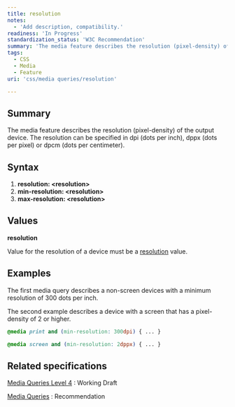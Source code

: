 ```yaml
---
title: resolution
notes:
  - 'Add description, compatibility.'
readiness: 'In Progress'
standardization_status: 'W3C Recommendation'
summary: 'The media feature describes the resolution (pixel-density) of the output device. The resolution can be specified in dpi (dots per inch), dppx (dots per pixel) or dpcm (dots per centimeter).'
tags:
  - CSS
  - Media
  - Feature
uri: 'css/media queries/resolution'

---
```

## <span>Summary</span>

The media feature describes the resolution (pixel-density) of the output device. The resolution can be specified in dpi (dots per inch), dppx (dots per pixel) or dpcm (dots per centimeter).

## <span>Syntax</span>

1.  **resolution: \<resolution\>**
2.  **min-resolution: \<resolution\>**
3.  **max-resolution: \<resolution\>**

## <span>Values</span>

**resolution**

Value for the resolution of a device must be a [resolution](/css/data_types/resolution) value.

## <span>Examples</span>

The first media query describes a non-screen devices with a minimum resolution of 300 dots per inch.

The second example describes a device with a screen that has a pixel-density of 2 or higher.

``` css
@media print and (min-resolution: 300dpi) { ... }

@media screen and (min-resolution: 2dppx) { ... }
```

## <span>Related specifications</span>

[Media Queries Level 4](http://www.w3.org/TR/mediaqueries-4/)
:   Working Draft

[Media Queries](http://www.w3.org/TR/css3-mediaqueries/)
:   Recommendation

